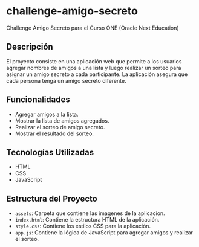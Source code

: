 # challenge-amigo-secreto

Challenge Amigo Secreto para el Curso ONE (Oracle Next Education)

## Descripción

El proyecto consiste en una aplicación web que permite a los usuarios agregar nombres de amigos a una lista y luego realizar un sorteo para asignar un amigo secreto a cada participante. La aplicación asegura que cada persona tenga un amigo secreto diferente.

## Funcionalidades

- Agregar amigos a la lista.
- Mostrar la lista de amigos agregados.
- Realizar el sorteo de amigo secreto.
- Mostrar el resultado del sorteo.

## Tecnologías Utilizadas

- HTML
- CSS
- JavaScript

## Estructura del Proyecto

- `assets`: Carpeta que contiene las imagenes de la aplicacion.
- `index.html`: Contiene la estructura HTML de la aplicación.
- `style.css`: Contiene los estilos CSS para la aplicación.
- `app.js`: Contiene la lógica de JavaScript para agregar amigos y realizar el sorteo.
